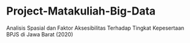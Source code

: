 # Project-Matakuliah-Big-Data
Analisis Spasial dan Faktor Aksesibilitas Terhadap Tingkat Kepesertaan BPJS di Jawa Barat (2020)
